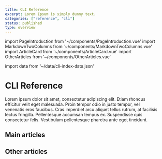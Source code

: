 ```yaml
---
title: CLI Reference
excerpt: Lorem Ipsum is simply dummy text.
categories: ["reference", "cli"]
status: published
type: overview
---
```

import PageIntroduction from '~/components/PageIntroduction.vue'
import MarkdownTwoColumns from '~/components/MarkdownTwoColumns.vue'
import ArticleCard from '~/components/ArticleCard.vue'
import OtherArticles from '~/components/OtherArticles.vue'

import data from '~/data/cli-index-data.json'

# CLI Reference

<PageIntroduction>
  Lorem ipsum dolor sit amet, consectetur adipiscing elit. Etiam rhoncus efficitur velit eget malesuada. Proin tempor odio in justo tempor, vel venenatis eros faucibus. Cras imperdiet arcu aliquet tellus rutrum, at facilisis lectus fringilla. Pellentesque accumsan tempus ex. Suspendisse quis consectetur felis. Vestibulum pellentesque pharetra ante eget tincidunt.
</PageIntroduction>

## Main articles

<MarkdownTwoColumns>
  <ArticleCard
    title="reliably auth"
    description="Log in, log out, and verify your authentication with Reliably."
    link="/docs/reference/cli/reliably-auth/"
  />
  <ArticleCard
    title="reliably discover"
    description="Scan your Kubernetes manifests for Reliably Suggestions."
    link="/docs/reference/cli/reliably-discover/"
  />
</MarkdownTwoColumns>

## Other articles

<OtherArticles :links="data.links" />
